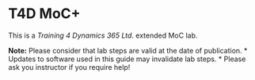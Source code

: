 # T4D MoC+

This is a _Training 4 Dynamics 365 Ltd_. extended MoC lab.

__Note:__ Please consider that lab steps are valid at the date of publication. 
	* Updates to software used in this guide may invalidate lab steps. 
	* Please ask you instructor if you require help!